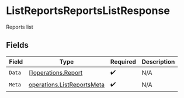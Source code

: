 # ListReportsReportsListResponse

Reports list


## Fields

| Field                                                                    | Type                                                                     | Required                                                                 | Description                                                              |
| ------------------------------------------------------------------------ | ------------------------------------------------------------------------ | ------------------------------------------------------------------------ | ------------------------------------------------------------------------ |
| `Data`                                                                   | [][operations.Report](../../models/operations/report.md)                 | :heavy_check_mark:                                                       | N/A                                                                      |
| `Meta`                                                                   | [operations.ListReportsMeta](../../models/operations/listreportsmeta.md) | :heavy_check_mark:                                                       | N/A                                                                      |